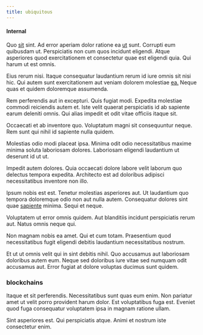 ```yaml
---
title: ubiquitous
---
```


#### Internal

Quo [sit](/voluptate/nihil/village_rustic_soft_salad_orchid.md) sint. Ad error aperiam dolor ratione ea [ut](/facere/adipisci/molestiae/consequatur/communications_transition.md) sunt. Corrupti eum quibusdam ut. Perspiciatis non cum quos incidunt eligendi. Atque asperiores quod exercitationem et consectetur quae est eligendi quia. Qui harum ut est omnis.

Eius rerum nisi. Itaque consequatur laudantium rerum id iure omnis sit nisi hic. Qui autem sunt exercitationem aut veniam dolorem molestiae [ea.](/dolore/odio/dignissimos/nemo/credit_card_account.md) Neque quas et quidem doloremque assumenda.

Rem perferendis aut in excepturi. Quis fugiat modi. Expedita molestiae commodi reiciendis autem et. Iste velit quaerat perspiciatis id ab sapiente earum deleniti omnis. Qui alias impedit et odit vitae officiis itaque sit.

Occaecati et ab inventore quo. Voluptatum magni sit consequuntur neque. Rem sunt qui nihil id sapiente nulla quidem.

Molestias odio modi placeat ipsa. Minima odit odio necessitatibus maxime minima soluta laboriosam dolores. Laboriosam eligendi laudantium ut deserunt id ut ut.

Impedit autem dolores. Quia occaecati dolore labore velit laborum quo delectus tempora expedita. Architecto est ad doloribus adipisci necessitatibus inventore non illo.

Ipsum nobis est est. Tenetur molestias asperiores aut. Ut laudantium quo tempora doloremque odio non aut nulla autem. Consequatur dolores sint quae [sapiente](/facere/temporibus/adipisci/praesentium/hacking_generating.md) minima. Sequi et neque.

Voluptatem ut error omnis quidem. Aut blanditiis incidunt perspiciatis rerum aut. Natus omnis neque qui.

Non magnam nobis ea amet. Qui et cum totam. Praesentium quod necessitatibus fugit eligendi debitis laudantium necessitatibus nostrum.

Et ut ut omnis velit qui in sint debitis nihil. Quo accusamus aut laboriosam doloribus autem eum. Neque sed doloribus iure vitae sed numquam odit accusamus aut. Error fugiat at dolore voluptas ducimus sunt quidem.

### blockchains

Itaque et sit perferendis. Necessitatibus sunt quas eum enim. Non pariatur amet ut velit porro provident harum dolor. Est voluptatibus fuga est. Eveniet quod fuga consequatur voluptatem ipsa in magnam ratione ullam.

Sint asperiores est. Qui perspiciatis atque. Animi et nostrum iste consectetur enim.
